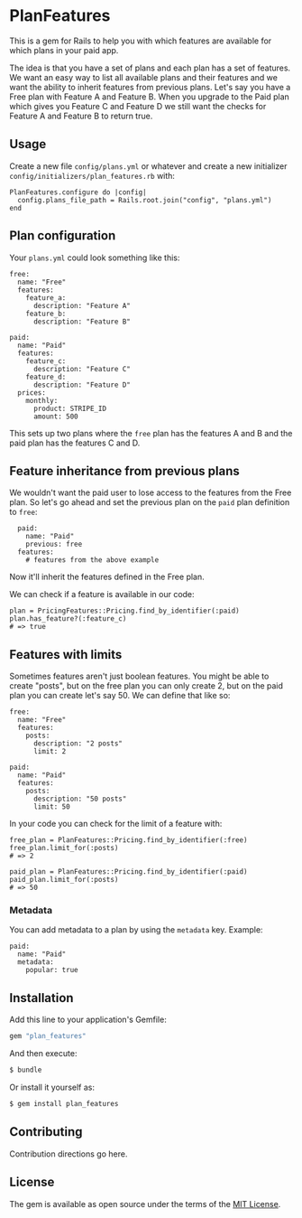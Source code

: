 # PlanFeatures

This is a gem for Rails to help you with which features are available for which plans in your paid app.

The idea is that you have a set of plans and each plan has a set of features. We want an easy way to list all available
plans and their features and we want the ability to inherit features from previous plans. Let's say you have a Free plan
with Feature A and Feature B. When you upgrade to the Paid plan which gives you Feature C and Feature D we still want the
checks for Feature A and Feature B to return true.

## Usage

Create a new file `config/plans.yml` or whatever and create a new initializer `config/initializers/plan_features.rb` with:

```
PlanFeatures.configure do |config|
  config.plans_file_path = Rails.root.join("config", "plans.yml")
end
```

## Plan configuration

Your `plans.yml` could look something like this:

```
free:
  name: "Free"
  features:
    feature_a:
      description: "Feature A"
    feature_b:
      description: "Feature B"

paid:
  name: "Paid"
  features:
    feature_c:
      description: "Feature C"
    feature_d:
      description: "Feature D"
  prices:
    monthly:
      product: STRIPE_ID
      amount: 500
```

This sets up two plans where the `free` plan has the features A and B and the paid plan has the features C and D.

## Feature inheritance from previous plans

We wouldn't want the paid user to lose access to the features from the Free plan. So let's go ahead and set the previous plan
on the `paid` plan definition to `free`:

```
  paid:
    name: "Paid"
    previous: free
  features:
    # features from the above example
```

Now it'll inherit the features defined in the Free plan.

We can check if a feature is available in our code:

```
plan = PricingFeatures::Pricing.find_by_identifier(:paid)
plan.has_feature?(:feature_c)
# => true
```

## Features with limits

Sometimes features aren't just boolean features. You might be able to create "posts", but on the free plan you can only create 2, but on the paid plan you can create let's say 50. We can define that like so:

```
free:
  name: "Free"
  features:
    posts:
      description: "2 posts"
      limit: 2

paid:
  name: "Paid"
  features:
    posts:
      description: "50 posts"
      limit: 50
```

In your code you can check for the limit of a feature with:

```
free_plan = PlanFeatures::Pricing.find_by_identifier(:free)
free_plan.limit_for(:posts)
# => 2

paid_plan = PlanFeatures::Pricing.find_by_identifier(:paid)
paid_plan.limit_for(:posts)
# => 50
```

### Metadata

You can add metadata to a plan by using the `metadata` key. Example:

```
paid:
  name: "Paid"
  metadata:
    popular: true
```

## Installation

Add this line to your application's Gemfile:

```ruby
gem "plan_features"
```

And then execute:

```bash
$ bundle
```

Or install it yourself as:

```bash
$ gem install plan_features
```

## Contributing

Contribution directions go here.

## License

The gem is available as open source under the terms of the [MIT License](https://opensource.org/licenses/MIT).
